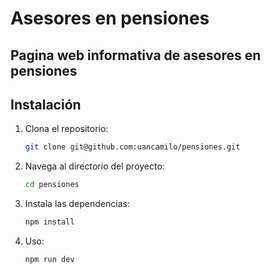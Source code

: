 # Asesores en pensiones
## Pagina web informativa de asesores en pensiones

## Instalación
1. Clona el repositorio:
    ```bash
    git clone git@github.com:uancamilo/pensiones.git
    ```
2. Navega al directorio del proyecto:
    ```bash
    cd pensiones
    ```
3. Instala las dependencias:
    ```bash
    npm install
    ```
4. Uso:
    ```bash
    npm run dev
    ```